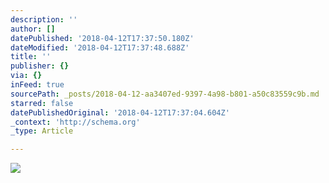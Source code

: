```yaml
---
description: ''
author: []
datePublished: '2018-04-12T17:37:50.180Z'
dateModified: '2018-04-12T17:37:48.688Z'
title: ''
publisher: {}
via: {}
inFeed: true
sourcePath: _posts/2018-04-12-aa3407ed-9397-4a98-b801-a50c83559c9b.md
starred: false
datePublishedOriginal: '2018-04-12T17:37:04.604Z'
_context: 'http://schema.org'
_type: Article

---
```

![](https://the-grid-user-content.s3-us-west-2.amazonaws.com/2a827e13-0ae5-4dce-9349-aae58466402b.jpg)